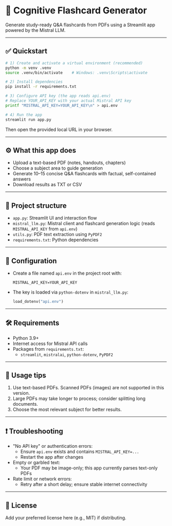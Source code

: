 # 🧠 Cognitive Flashcard Generator

Generate study-ready Q&A flashcards from PDFs using a Streamlit app powered by the Mistral LLM.

---

## ✅ Quickstart

```bash
# 1) Create and activate a virtual environment (recommended)
python -m venv .venv
source .venv/bin/activate    # Windows: .venv\Scripts\activate

# 2) Install dependencies
pip install -r requirements.txt

# 3) Configure API key (the app reads api.env)
# Replace YOUR_API_KEY with your actual Mistral API key
printf "MISTRAL_API_KEY=YOUR_API_KEY\n" > api.env

# 4) Run the app
streamlit run app.py
```

Then open the provided local URL in your browser.

---

## ⚙️ What this app does
- Upload a text-based PDF (notes, handouts, chapters)
- Choose a subject area to guide generation
- Generate 10–15 concise Q&A flashcards with factual, self-contained answers
- Download results as TXT or CSV

---

## 📂 Project structure
- `app.py`: Streamlit UI and interaction flow
- `mistral_llm.py`: Mistral client and flashcard generation logic (reads `MISTRAL_API_KEY` from `api.env`)
- `utils.py`: PDF text extraction using `PyPDF2`
- `requirements.txt`: Python dependencies

---

## 🔐 Configuration
- Create a file named `api.env` in the project root with:
  ```
  MISTRAL_API_KEY=YOUR_API_KEY
  ```
- The key is loaded via `python-dotenv` in `mistral_llm.py`:
  ```python
  load_dotenv("api.env")
  ```

---

## 🛠️ Requirements
- Python 3.9+
- Internet access for Mistral API calls
- Packages from `requirements.txt`:
  - `streamlit`, `mistralai`, `python-dotenv`, `PyPDF2`

---

## 🧪 Usage tips
1. Use text-based PDFs. Scanned PDFs (images) are not supported in this version.
2. Large PDFs may take longer to process; consider splitting long documents.
3. Choose the most relevant subject for better results.

---

## ❗ Troubleshooting
- "No API key" or authentication errors:
  - Ensure `api.env` exists and contains `MISTRAL_API_KEY=...`
  - Restart the app after changes
- Empty or garbled text:
  - Your PDF may be image-only; this app currently parses text-only PDFs
- Rate limit or network errors:
  - Retry after a short delay; ensure stable internet connectivity

---

## 📝 License
Add your preferred license here (e.g., MIT) if distributing.